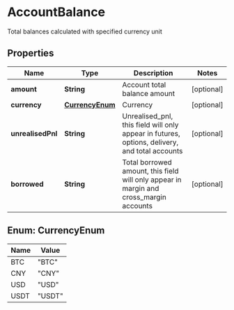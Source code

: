 
# AccountBalance

Total balances calculated with specified currency unit

## Properties

Name | Type | Description | Notes
------------ | ------------- | ------------- | -------------
**amount** | **String** | Account total balance amount |  [optional]
**currency** | [**CurrencyEnum**](#CurrencyEnum) | Currency |  [optional]
**unrealisedPnl** | **String** | Unrealised_pnl, this field will only appear in futures, options, delivery, and total accounts |  [optional]
**borrowed** | **String** | Total borrowed amount, this field will only appear in margin and cross_margin accounts |  [optional]

## Enum: CurrencyEnum

Name | Value
---- | -----
BTC | &quot;BTC&quot;
CNY | &quot;CNY&quot;
USD | &quot;USD&quot;
USDT | &quot;USDT&quot;

